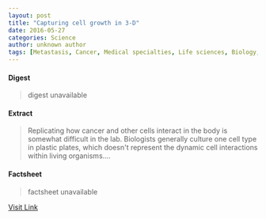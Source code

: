 ```yaml
---
layout: post
title: "Capturing cell growth in 3-D"
date: 2016-05-27
categories: Science
author: unknown author
tags: [Metastasis, Cancer, Medical specialties, Life sciences, Biology, Medicine, Clinical medicine, Health sciences]
---
```



#### Digest
>digest unavailable

#### Extract
>Replicating how cancer and other cells interact in the body is somewhat difficult in the lab. Biologists generally culture one cell type in plastic plates, which doesn't represent the dynamic cell interactions within living organisms....

#### Factsheet
>factsheet unavailable

[Visit Link](http://phys.org/news/2015-08-capturing-cell-growth-d.html)


